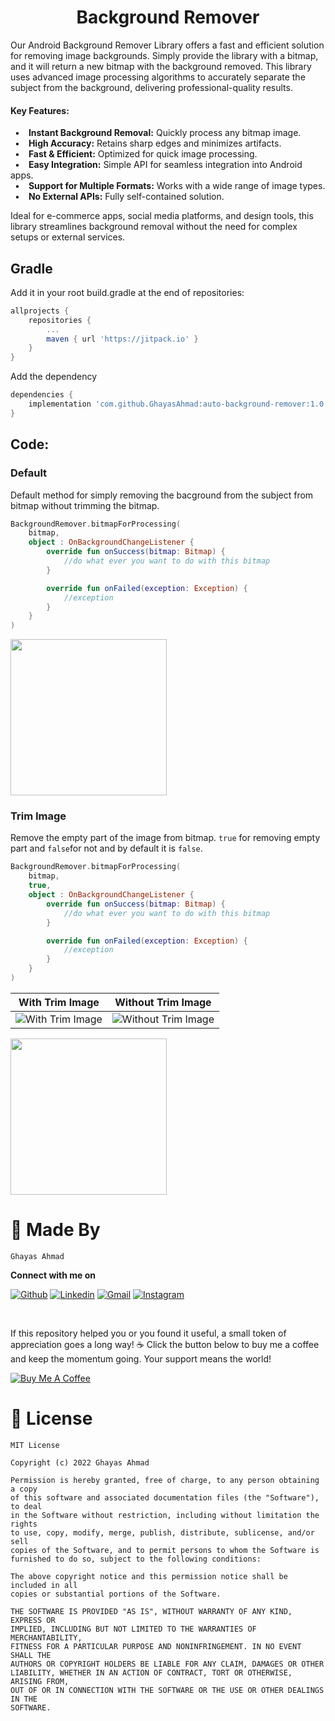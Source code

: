 <h1 align="center">Background Remover</h1>

Our Android Background Remover Library offers a fast and efficient solution for removing image backgrounds. Simply provide the library with a bitmap, and it will return a new bitmap with the background removed. This library uses advanced image processing algorithms to accurately separate the subject from the background, delivering professional-quality results.

#### Key Features:
&ensp;•&emsp;**Instant Background Removal:** Quickly process any bitmap image.\
&ensp;•&emsp;**High Accuracy:** Retains sharp edges and minimizes artifacts.\
&ensp;•&emsp;**Fast & Efficient:** Optimized for quick image processing.\
&ensp;•&emsp;**Easy Integration:** Simple API for seamless integration into Android apps.\
&ensp;•&emsp;**Support for Multiple Formats:** Works with a wide range of image types.\
&ensp;•&emsp;**No External APIs:** Fully self-contained solution.

Ideal for e-commerce apps, social media platforms, and design tools, this library streamlines background removal without the need for complex setups or external services.
## Gradle

Add it in your root build.gradle at the end of repositories:

```groovy
allprojects {
    repositories {
        ...
        maven { url 'https://jitpack.io' }
    }
}
```

Add the dependency

```groovy
dependencies {
    implementation 'com.github.GhayasAhmad:auto-background-remover:1.0.3'
}
```

## Code:

### Default

Default method for simply removing the bacground from the subject from bitmap without trimming the
bitmap.

```kotlin
BackgroundRemover.bitmapForProcessing(
    bitmap,
    object : OnBackgroundChangeListener {
        override fun onSuccess(bitmap: Bitmap) {
            //do what ever you want to do with this bitmap
        }

        override fun onFailed(exception: Exception) {
            //exception
        }
    }
)

```

<img src="https://user-images.githubusercontent.com/65961727/189538271-6e4658f5-cc08-45c9-a876-e13a54c2140f.gif" width="250px"/>
</br>

### Trim Image

Remove the empty part of the image from bitmap. `true` for removing empty part and `false`for not
and by default it is `false`.

```kotlin
BackgroundRemover.bitmapForProcessing(
    bitmap,
    true,
    object : OnBackgroundChangeListener {
        override fun onSuccess(bitmap: Bitmap) {
            //do what ever you want to do with this bitmap
        }

        override fun onFailed(exception: Exception) {
            //exception
        }
    }
)

```

| With Trim Image | Without Trim Image |
| :---: | :---: |
| ![With Trim Image](https://user-images.githubusercontent.com/65961727/189539901-fd0270df-a63f-41df-a810-598805301661.gif) | ![Without Trim Image](https://user-images.githubusercontent.com/65961727/189538271-6e4658f5-cc08-45c9-a876-e13a54c2140f.gif) |

<img src="https://user-images.githubusercontent.com/65961727/189539901-fd0270df-a63f-41df-a810-598805301661.gif" width="250px"/>

# 👨 Made By

`Ghayas Ahmad`

**Connect with me on**
</br>

[![Github](https://img.shields.io/badge/-Github-000?style=flat&logo=Github&logoColor=white)](https://github.com/GhayasAhmad)
[![Linkedin](https://img.shields.io/badge/-LinkedIn-blue?style=flat&logo=Linkedin&logoColor=white)](https://www.linkedin.com/in/ghayasahmad47/)
[![Gmail](https://img.shields.io/badge/-Gmail-c14438?style=flat&logo=Gmail&logoColor=white)](mailto:sheikhghayas47@gmail.com)
[![Instagram](https://img.shields.io/badge/Instagram-%23E4405F.svg?style=flat&logo=Instagram&logoColor=white)](https://www.instagram.com/gcodes._/)

</br>

If this repository helped you or you found it useful, a small token of appreciation goes a long way! ☕ Click the button below to buy me a coffee and keep the momentum going. Your support means the world!

<a href="https://www.buymeacoffee.com/ghayas" target="_blank"><img src="https://www.buymeacoffee.com/assets/img/custom_images/orange_img.png" alt="Buy Me A Coffee" style="height: auto !important;width: auto !important;" ></a>

# 📜 License

```
MIT License

Copyright (c) 2022 Ghayas Ahmad

Permission is hereby granted, free of charge, to any person obtaining a copy
of this software and associated documentation files (the "Software"), to deal
in the Software without restriction, including without limitation the rights
to use, copy, modify, merge, publish, distribute, sublicense, and/or sell
copies of the Software, and to permit persons to whom the Software is
furnished to do so, subject to the following conditions:

The above copyright notice and this permission notice shall be included in all
copies or substantial portions of the Software.

THE SOFTWARE IS PROVIDED "AS IS", WITHOUT WARRANTY OF ANY KIND, EXPRESS OR
IMPLIED, INCLUDING BUT NOT LIMITED TO THE WARRANTIES OF MERCHANTABILITY,
FITNESS FOR A PARTICULAR PURPOSE AND NONINFRINGEMENT. IN NO EVENT SHALL THE
AUTHORS OR COPYRIGHT HOLDERS BE LIABLE FOR ANY CLAIM, DAMAGES OR OTHER
LIABILITY, WHETHER IN AN ACTION OF CONTRACT, TORT OR OTHERWISE, ARISING FROM,
OUT OF OR IN CONNECTION WITH THE SOFTWARE OR THE USE OR OTHER DEALINGS IN THE
SOFTWARE.
```

